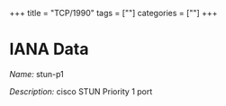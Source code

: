 +++
title = "TCP/1990"
tags = [""]
categories = [""]
+++

# IANA Data

_Name:_ stun-p1

_Description:_ cisco STUN Priority 1 port

